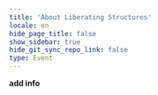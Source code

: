 ```yaml
---
title: 'About Liberating Structures'
locale: en
hide_page_title: false
show_sidebar: true
hide_git_sync_repo_link: false
type: Event
---
```


**add info**  
